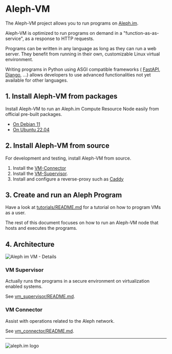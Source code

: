# Aleph-VM

The Aleph-VM project allows you to run programs on [Aleph.im](https://aleph.im/).

Aleph-VM is optimized to run programs on demand in a "function-as-as-service",
as a response to HTTP requests.

Programs can be written in any language as long as they can run a web server.
They benefit from running in their own, customizable Linux virtual environment.

Writing programs in Python using ASGI compatible frameworks (
[FastAPI](https://github.com/tiangolo/fastapi), 
[Django](https://docs.djangoproject.com/en/3.0/topics/async/),
...) allows developers to use advanced functionalities not yet available for other languages.

## 1. Install Aleph-VM from packages

Install Aleph-VM to run an Aleph.im Compute Resource Node easily from official pre-built packages.

- [On Debian 11](./doc/INSTALL-Debian-11.md)
- [On Ubuntu 22.04](./doc/INSTALL-Ubuntu-22.04.md)

## 2. Install Aleph-VM from source

For development and testing, install Aleph-VM from source.

1. Install the [VM-Connector](./vm_connector/README.md)
2. Install the [VM-Supervisor](src/aleph/vm/orchestrator/README.md).
3. Install and configure a reverse-proxy such as [Caddy](./CONFIGURE_CADDY.md)

## 3. Create and run an Aleph Program 

Have a look at [tutorials/README.md](tutorials/README.md) for a tutorial on how to program VMs
as a user.

The rest of this document focuses on how to run an Aleph-VM node that hosts and executes the programs. 

## 4. Architecture

![Aleph im VM - Details](https://user-images.githubusercontent.com/404665/127126908-3225a633-2c36-4129-8766-9810f2fcd7d6.png)

### VM Supervisor

Actually runs the programs in a secure environment on virtualization enabled systems. 

See [vm_supervisor/README.md](src/aleph/vm/orchestrator/README.md).

### VM Connector

Assist with operations related to the Aleph network.

See [vm_connector/README.md](./vm_connector/README.md).

---

![aleph.im logo](https://aleph.im/assets/img/logo-wide.1832dbae.svg)

